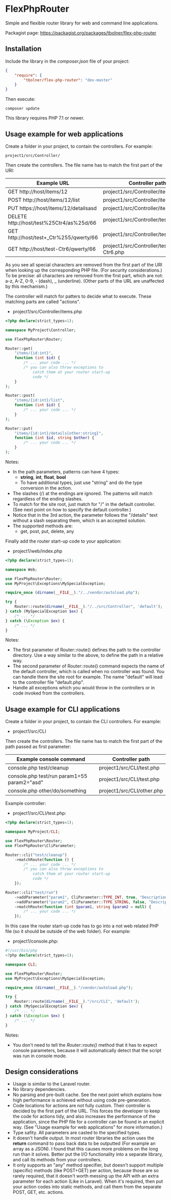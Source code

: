 # FlexPhpRouter

Simple and flexible router library for web and command line applications.

Packagist page: https://packagist.org/packages/tbolner/flex-php-router

## Installation

Include the library in the *composer.json* file of your project:

```json
{
    "require": {
        "tbolner/flex-php-router": "dev-master"
    }
}
```

Then execute:

    composer update

This library requires PHP 7.1 or newer.

## Usage example for web applications

Create a folder in your project, to contain the controllers.
For example:

    project1/src/Controller/

Then create the controllers. The file name has to match the first part
of the URI:

|Example URL|Controller path|
|---|---|
|GET http://host/items/12| project1/src/Controller/items.php|
|POST http://host/items/12/list| project1/src/Controller/items.php|
|PUT https://host/items/12/detailsasd| project1/src/Controller/items.php|
|DELETE http://host/test%25Ctr4/as%25d/66| project1/src/Controller/testCtr4.php|
|GET http://host/test+_Ctr%255/qwerty/66| project1/src/Controller/test_Ctr5.php|
|GET http://host/test-Ctr6/qwerty/66| project1/src/Controller/test-Ctr6.php|

As you see all special characters are removed from the first part of the
URI when looking up the corresponding PHP file. (For security
considerations.) To be precise: all characters are removed from the first
part, which are not: a-z, A-Z, 0-9, - (dash), _ (underline). (Other parts
of the URL are unaffected by this mechanism.)

The controller will match for patters to decide what to execute.
These matching parts are called "actions".

- project1/src/Controller/items.php

```php
<?php declare(strict_types=1);

namespace MyProject\Controller;

use FlexPhpRouter\Router;

Router::get(
    "items/{id:int}",
    function (int $id) {
        /* ... your code ... */
        /* you can also throw exceptions to
            catch them at your router start-up
            code */
    }
);

Router::post(
    "items/{id:int}/list",
    function (int $id) {
        /* ... your code ... */
    }
);

Router::put(
    "items/{id:int}/details{other:string}",
    function (int $id, string $other) {
        /* ... your code ... */
    }
);
```

Notes:
- In the path parameters, patterns can have 4 types:
    - **string**, **int**, **float**, **bool**
    - To have additional types, just use "string" and do the type
        conversion in the action.
- The slashes (/) at the endings are ignored. The patterns will match
    regardless of the ending slashes.
- To match for the site root, just match for "/" in the default
    controller. (See next point on how to specify the default controller.)
- Notice that in the 3rd action, the parameter follows the "/details"
    text without a slash separating them, which is an accepted solution.
- The supported methods are:
    - get, post, put, delete, any

Finally add the router start-up code to your application:

- project1/web/index.php

```php
<?php declare(strict_types=1);

namespace Web;

use FlexPhpRouter\Router;
use MyProject\Exceptions\MySpecialException;

require_once (dirname(__FILE__)."/../vendor/autoload.php");

try {
    Router::route(dirname(__FILE__)."/../src/Controller", 'default');
} catch (MySpecialException $ex) {
    /* ... */
} catch (\Exception $ex) {
    /* ... */
}
```

Notes:
- The first parameter of Router::route() defines the path to the
    controller directory. Use a way similar to the above, to define
    the path in a relative way.
- The second parameter of Router::route() command expects the
    name of the default controller, which is called when no controller
    was found. You can handle there the site root for example. The
    name "default" will lead to the controller file "default.php".
- Handle all exceptions which you would throw in the controllers or
    in code invoked from the controllers.

## Usage example for CLI applications

Create a folder in your project, to contain the CLI controllers.
For example:

- project1/src/CLI

Then create the controllers. The file name has to match the first part
of the path passed as first parameter:

|Example console command|Controller path|
|---|---|
|console.php test/cleanup|project1/src/CLI/test.php|
|console.php test/run param1=55 param2="asd"|project1/src/CLI/test.php|
|console.php other/do/something|project1/src/CLI/other.php|

Example controller:

- project1/src/CLI/test.php:

```php
<?php declare(strict_types=1);

namespace MyProject/CLI;

use FlexPhpRouter\Router;
use FlexPhpRouter\CliParameter;

Router::cli("test/cleanup")
    ->matchRoute(function () {
        /* ... your code ... */
        /* you can also throw exceptions to
            catch them at your router start-up
            code */
    });

Router::cli("test/run")
    ->addParameter("param1", CliParameter::TYPE_INT, true, "Description of first parameter.")
    ->addParameter("param2", CliParameter::TYPE_STRING, false, "Description of second parameter.")
    ->matchRoute(function (int $param1, string $param2 = null) {
        /* ... your code ... */
    });
```

In this case the router start-up code has to go into a not web related
PHP file (so it should be outside of the web folder). For example:

- project1/console.php:

```php
#!/usr/bin/php
<?php declare(strict_types=1);

namespace CLI;

use FlexPhpRouter\Router;
use MyProject\Exceptions\MySpecialException;

require_once (dirname(__FILE__)."/vendor/autoload.php");

try {
    Router::route(dirname(__FILE__)."/src/CLI", 'default');
} catch (MySpecialException $ex) {
    /* ... */
} catch (\Exception $ex) {
    /* ... */
}
```

Notes:

- You don't need to tell the *Router::route()* method that it has to
    expect console parameters, because it will automatically detect
    that the script was run in console mode.

## Design considerations

- Usage is similar to the Laravel router.
- No library dependencies.
- No parsing and pre-built cache. See the next point which explains
    how high performance is achieved without using code pre-generation.
- Code locations for actions are not fully custom. Their controller is
    decided by the first part of the URL. This forces the developer to
    keep the code for actions tidy, and also increases the performance of
    the application, since the PHP file for a controller can be found
    in an explicit way. (See "Usage example for web applications" for
    more information.)
- Type safity. All parameters are casted to the specified types.
- It doesn't handle output. In most router libraries the action uses the
    **return** command to pass back data to be outputted (For example
    an array as a JSON). I found that this causes more problems on
    the long run than it solves. Better put the I/O functionality
    into a separate library, and call its methods from your controllers.
- It only supports an "any" method specifier, but doesn't support multiple
    (specific) methods (like POST+GET) per action,
    because those are so rarely required, that it doesn't worth messing
    up the API with an extra parameter for each action (Like in Laravel).
    When it's required, then put your action codes into static methods,
    and call them from the separate POST, GET, etc. actions.
